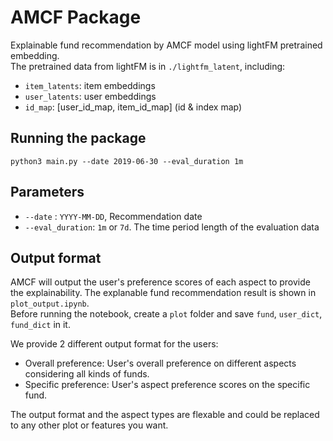# AMCF Package
Explainable fund recommendation by AMCF model using lightFM pretrained embedding.  
The pretrained data from lightFM is in `./lightfm_latent`, including:
* `item_latents`: item embeddings
* `user_latents`: user embeddings
* `id_map`: [user_id_map, item_id_map] (id & index map)

## Running the package
`python3 main.py --date 2019-06-30 --eval_duration 1m `

## Parameters
* `--date` : `YYYY-MM-DD`, Recommendation date
* `--eval_duration`: `1m` or `7d`. The time period length of the evaluation data

## Output format
AMCF will output the user's preference scores of each aspect to provide the explainability. The explanable fund recommendation result is shown in `plot_output.ipynb`.  
Before running the notebook, create a `plot` folder and save `fund`, `user_dict`, `fund_dict` in it.   

We provide 2 different output format for the users:  
* Overall preference: User's overall preference on different aspects considering all kinds of funds.  
* Specific preference: User's aspect preference scores on the specific fund.  

The output format and the aspect types are flexable and could be replaced to any other plot or features you want.   